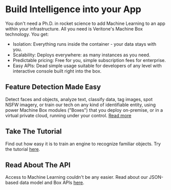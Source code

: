 <!-- markdownlint-disable no-inline-html -->
<div class="ml-explorer">

# Build Intelligence into your App

You don't need a Ph.D. in rocket science to add Machine Learning to an app within your infrastructure. All you need is Veritone's Machine Box technology. You get:

- Isolation: Everything runs inside the container - your data stays with you.
- Scalability: Deploys everywhere: as many instances as you need.
- Predictable pricing: Free for you, simple subscription fees for enterprise.
- Easy APIs: Dead simple usage suitable for developers of any level with interactive console built right into the box.

## Feature Detection Made Easy

Detect faces and objects, analyze text, classify data, tag images, spot NSFW imagery, or train our tech on any kind of identifiable entity, using power Machine Box modules ("Boxes") that you deploy on-premise, or in a virtual private cloud, running under your control. [Read more](https://docs.veritone.com/#/developer/machine-box)

## Take The Tutorial

Find out how easy it is to train an engine to recognize familiar objects. Try the tutorial [here](https://docs.veritone.com/#/developer/machine-box/boxes/tagbox/recognizing-images).

## Read About The API

Access to Machine Learning couldn't be any easier. Read about our JSON-based data model and Box APIs [here](https://docs.veritone.com/#/developer/machine-box/api-guidelines).

</div>
